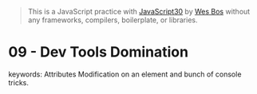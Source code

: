 > This is a JavaScript practice with [JavaScript30](https://javascript30.com/) by [Wes Bos](https://github.com/wesbos) without any frameworks, compilers, boilerplate, or libraries.

# 09 - Dev Tools Domination
keywords: Attributes Modification on an element and bunch of console tricks.